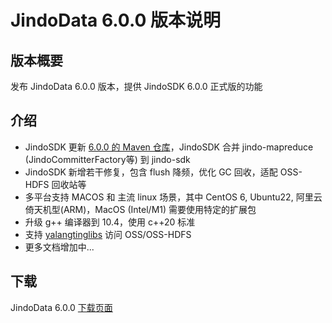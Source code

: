 # JindoData 6.0.0 版本说明

## 版本概要

发布 JindoData 6.0.0 版本，提供 JindoSDK 6.0.0 正式版的功能

## 介绍

- JindoSDK 更新 [6.0.0 的 Maven 仓库](oss-maven.md)，JindoSDK 合并 jindo-mapreduce (JindoCommitterFactory等) 到 jindo-sdk
- JindoSDK 新增若干修复，包含 flush 降频，优化 GC 回收，适配 OSS-HDFS 回收站等
- 多平台支持 MACOS 和 主流 linux 场景，其中 CentOS 6, Ubuntu22, 阿里云倚天机型(ARM)，MacOS (Intel/M1) 需要使用特定的扩展包
- 升级 g++ 编译器到 10.4，使用 c++20 标准
- 支持 [yalangtinglibs](https://github.com/alibaba/yalantinglibs) 访问 OSS/OSS-HDFS
- 更多文档增加中...

## 下载

JindoData 6.0.0 [下载页面](jindodata_download.md)

